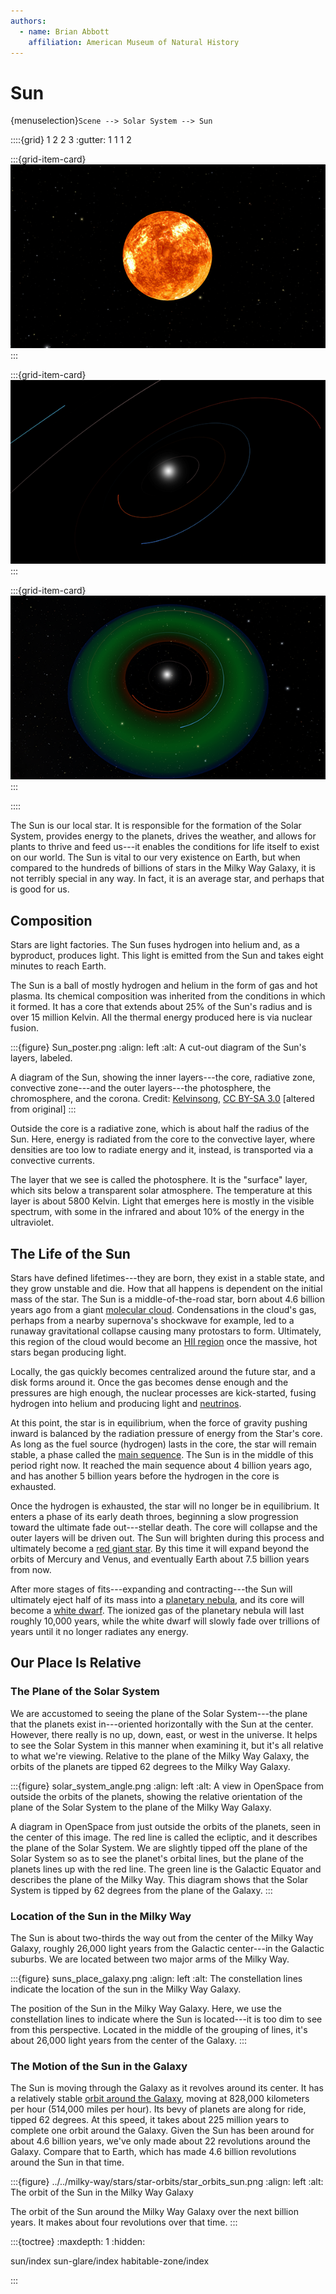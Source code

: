 ```yaml
---
authors:
  - name: Brian Abbott
    affiliation: American Museum of Natural History
---
```



# Sun

{menuselection}`Scene --> Solar System --> Sun`



::::{grid} 1 2 2 3
:gutter: 1 1 1 2

:::{grid-item-card} [](/content/solar-system/sun/sun/index)
[![Sun surface](/content/solar-system/sun/sun/sun_icon.png)](/content/solar-system/sun/sun/index)
:::

:::{grid-item-card} [](/content/solar-system/sun/sun-glare/index)
[![Sun glare](/content/solar-system/sun/sun-glare/sun_glare_icon.png)](/content/solar-system/sun/sun-glare/index)
:::

:::{grid-item-card} [](/content/solar-system/sun/habitable-zone/index)
[![Habitable zone](/content/solar-system/sun/habitable-zone/sun_habitable_zone_icon.png)](/content/solar-system/sun/habitable-zone/index)
:::

::::



The Sun is our local star. It is responsible for the formation of the Solar System,  provides energy to the planets, drives the weather, and allows for plants to thrive and feed us---it enables the conditions for life itself to exist on our world. The Sun is vital to our very existence on Earth, but when compared to the hundreds of billions of stars in the Milky Way Galaxy, it is not terribly special in any way. In fact, it is an average star, and perhaps that is good for us.



## Composition

Stars are light factories. The Sun fuses hydrogen into helium and, as a byproduct, produces light. This light is emitted from the Sun and takes eight minutes to reach Earth. 

The Sun is a ball of mostly hydrogen and helium in the form of gas and hot plasma. Its chemical composition was inherited from the conditions in which it formed. It has a core that extends about 25% of the Sun's radius and is over 15 million Kelvin. All the thermal energy produced here is via nuclear fusion.


:::{figure} Sun_poster.png
:align: left
:alt: A cut-out diagram of the Sun's layers, labeled.

A diagram of the Sun, showing the inner layers---the core, radiative zone, convective zone---and the outer layers---the photosphere, the chromosphere, and the corona. Credit: [Kelvinsong](https://commons.wikimedia.org/wiki/User:Kelvinsong), [CC BY-SA 3.0](https://creativecommons.org/licenses/by-sa/3.0/deed.en) [altered from original]
:::


Outside the core is a radiative zone, which is about half the radius of the Sun. Here, energy is radiated from the core to the convective layer, where densities are too low to radiate energy and it, instead, is transported via a convective currents. 

The layer that we see is called the photosphere. It is the "surface" layer, which sits below a transparent solar atmosphere. The temperature at this layer is about 5800 Kelvin. Light that emerges here is mostly in the visible spectrum, with some in the infrared and about 10% of the energy in the ultraviolet.



## The Life of the Sun

Stars have defined lifetimes---they are born, they exist in a stable state, and they grow unstable and die. How that all happens is dependent on the initial mass of the star. The Sun is a middle-of-the-road star, born about 4.6 billion years ago from a giant [molecular cloud](https://en.wikipedia.org/wiki/Molecular_cloud). Condensations in the cloud's gas, perhaps from a nearby supernova's shockwave for example, led to a runaway gravitational collapse causing many protostars to form. Ultimately, this region of the cloud would become an [HII region](../../milky-way/nebulae/HII-regions/index) once the massive, hot stars began producing light. 

Locally, the gas quickly becomes centralized around the future star, and a disk forms around it. Once the gas becomes dense enough and the pressures are high enough, the nuclear processes are kick-started, fusing hydrogen into helium and producing light and [neutrinos](https://en.wikipedia.org/wiki/Neutrino). 

At this point, the star is in equilibrium, when the force of gravity pushing inward is balanced by the radiation pressure of energy from the Star's core. As long as the fuel source (hydrogen) lasts in the core, the star will remain stable, a phase called the [main sequence](https://en.wikipedia.org/wiki/Main_sequence). The Sun is in the middle of this period right now. It reached the main sequence about 4 billion years ago, and has another 5 billion years before the hydrogen in the core is exhausted.

Once the hydrogen is exhausted, the star will no longer be in equilibrium. It enters a phase of its early death throes, beginning a slow progression toward the ultimate fade out---stellar death. The core will collapse and the outer layers will be driven out. The Sun will brighten during this process and ultimately become a [red giant star](https://en.wikipedia.org/wiki/Red_giant). By this time it will expand beyond the orbits of Mercury and Venus, and eventually Earth about 7.5 billion years from now.

After more stages of fits---expanding and contracting---the Sun will ultimately eject half of its mass into a [planetary nebula](../../milky-way/nebulae/planetary-nebulae/index), and its core will become a [white dwarf](../../milky-way/stellar-remnants/white-dwarfs/index). The ionized gas of the planetary nebula will last roughly 10,000 years, while the white dwarf will slowly fade over trillions of years until it no longer radiates any energy.



## Our Place Is Relative

### The Plane of the Solar System

We are accustomed to seeing the plane of the Solar System---the plane that the planets exist in---oriented horizontally with the Sun at the center. However, there really is no up, down, east, or west in the universe. It helps to see the Solar System in this manner when examining it, but it's all relative to what we're viewing. Relative to the plane of the Milky Way Galaxy, the orbits of the planets are tipped 62 degrees to the Milky Way Galaxy.


:::{figure} solar_system_angle.png
:align: left
:alt: A view in OpenSpace from outside the orbits of the planets, showing the relative orientation of the plane of the Solar System to the plane of the Milky Way Galaxy.

A diagram in OpenSpace from just outside the orbits of the planets, seen in the center of this image. The red line is called the ecliptic, and it describes the plane of the Solar System. We are slightly tipped off the plane of the Solar System so as to see the planet's orbital lines, but the plane of the planets lines up with the red line. The green line is the Galactic Equator and describes the plane of the Milky Way. This diagram shows that the Solar System is tipped by 62 degrees from the plane of the Galaxy.
:::



### Location of the Sun in the Milky Way

The Sun is about two-thirds the way out from the center of the Milky Way Galaxy, roughly 26,000 light years from the Galactic center---in the Galactic suburbs. We are located between two major arms of the Milky Way.


:::{figure} suns_place_galaxy.png
:align: left
:alt: The constellation lines indicate the location of the sun in the Milky Way Galaxy.

The position of the Sun in the Milky Way Galaxy. Here, we use the constellation lines to indicate where the Sun is located---it is too dim to see from this perspective. Located in the middle of the grouping of lines, it's about 26,000 light years from the center of the Galaxy.
:::



### The Motion of the Sun in the Galaxy

The Sun is moving through the Galaxy as it revolves around its center. It has a relatively stable [orbit around the Galaxy](../../milky-way/stars/star-orbits/index), moving at 828,000 kilometers per hour (514,000 miles per hour). Its bevy of planets are along for ride, tipped 62 degrees. At this speed, it takes about 225 million years to complete one orbit around the Galaxy. Given the Sun has been around for about 4.6 billion years, we've only made about 22 revolutions around the Galaxy. Compare that to Earth, which has made 4.6 billion revolutions around the Sun in that time.


:::{figure} ../../milky-way/stars/star-orbits/star_orbits_sun.png
:align: left
:alt: The orbit of the Sun in the Milky Way Galaxy

The orbit of the Sun around the Milky Way Galaxy over the next billion years. It makes about four revolutions over that time. 
:::




:::{toctree}
:maxdepth: 1
:hidden:

sun/index
sun-glare/index
habitable-zone/index

:::

